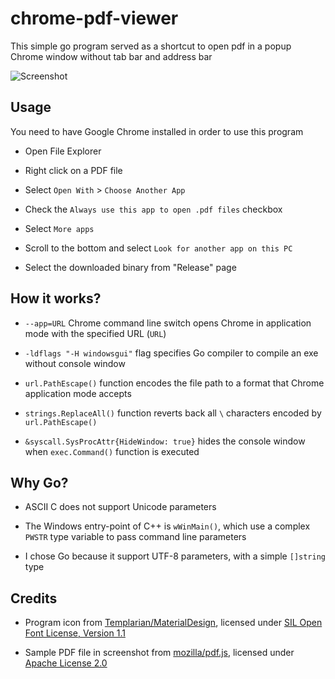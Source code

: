 # chrome-pdf-viewer

This simple go program served as a shortcut to open pdf in a popup Chrome window without tab bar and address bar

![Screenshot](https://raw.githubusercontent.com/maxloh/chrome-pdf-viewer/readme/screenshot.png)

## Usage

You need to have Google Chrome installed in order to use this program

- Open File Explorer

- Right click on a PDF file

- Select `Open With` > `Choose Another App`

- Check the `Always use this app to open .pdf files` checkbox

- Select `More apps`

- Scroll to the bottom and select `Look for another app on this PC`

- Select the downloaded binary from "Release" page

## How it works?

- `--app=URL` Chrome command line switch opens Chrome in application mode with the specified URL (`URL`)

- `-ldflags "-H windowsgui"` flag specifies Go compiler to compile an exe without console window

- `url.PathEscape()` function encodes the file path to a format that Chrome application mode accepts

- `strings.ReplaceAll()` function reverts back all `\` characters encoded by `url.PathEscape()`

- `&syscall.SysProcAttr{HideWindow: true}` hides the console window when `exec.Command()` function is executed

## Why Go?

- ASCII C does not support Unicode parameters

- The Windows entry-point of C++ is `wWinMain()`, which use a complex `PWSTR` type variable to pass command line parameters

- I chose Go because it support UTF-8 parameters, with a simple `[]string` type

## Credits

- Program icon from [Templarian/MaterialDesign](https://github.com/Templarian/MaterialDesign/blob/master/icons/svg/pdf-box.svg), licensed under [SIL Open Font License, Version 1.1](https://github.com/Templarian/MaterialDesign/blob/master/LICENSE)

- Sample PDF file in screenshot from [mozilla/pdf.js](https://github.com/mozilla/pdf.js/blob/gh-pages/web/compressed.tracemonkey-pldi-09.pdf), licensed under [Apache License 2.0](https://github.com/mozilla/pdf.js/blob/gh-pages/LICENSE)
